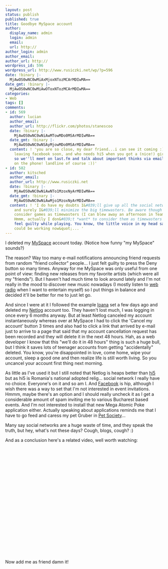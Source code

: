 ```yaml
---
layout: post
status: publish
published: true
title: Goodbye MySpace account
author:
  display_name: admin
  login: admin
  email: 
  url: http://
author_login: admin
author_email: 
author_url: http://
wordpress_id: 596
wordpress_url: http://www.rusiczki.net/wp/?p=596
date: !binary |-
  MjAwOS0wNC0wMiAxMjoxNTozMCArMDIwMA==
date_gmt: !binary |-
  MjAwOS0wNC0wMiAwOToxNTozMCArMDIwMA==
categories:
- Web
tags: []
comments:
- id: 569
  author: lucian
  author_email: 
  author_url: http://flickr.com/photos/stanescoo
  date: !binary |-
    MjAwOS0wNC0wNiAwMTowMDo0MSArMDIwMA==
  date_gmt: !binary |-
    MjAwOS0wNC0wNSAyMjowMDo0MSArMDIwMA==
  content: ! 'you are so close, my dear friend...i can see it coming :) you''ll be
    leaving facebook soon, and who needs hi5 when you got a (nice!) girlfriend anyway,
    so we''ll meet on last.fm and talk about important thinks via email, or even better:
    on the phone! landline of course :))'
- id: 582
  author: kitsched
  author_email: 
  author_url: http://www.rusiczki.net
  date: !binary |-
    MjAwOS0wNC0wNiAwNTo1MzoxNyArMDIwMA==
  date_gmt: !binary |-
    MjAwOS0wNC0wNiAwMjo1MzoxNyArMDIwMA==
  content: ! 'I do have my doubts I&#039;ll give up all the social networks, but slowly
    and surely I&#039;ll minimize the big timewasters. Be aware though that I don&#039;t
    consider games as timewasters (I can blew away an afternoon in Team Fortress 2).
    Hmmm, actually I don&#039;t *want* to consider them as timewasters because I still
    feel guilty while playing. You know, the little voice in my head saying: &quot;you
    could be working now&quot;... '
---
```

<p>I deleted my <a href="http://www.myspace.com" title="Do I really need to link this!?">MySpace</a> account today. (Notice how funny "my MySpace" sounds?)</p>
<p>The reason? Way too many e-mail notifications announcing friend requests from random "friend collector" people... I just felt guilty to press the Deny button so many times. Anyway for me MySpace was only useful from one point of view: finding new releases from my favorite artists (which were all my "friends"). But I haven't had much time to look around lately and I'm not really in the mood to discover new music nowadays (I mostly listen to <a href="http://www.friskyradio.com">web radio</a> when I want to entertain myself) so I put things in balance and decided it'll be better for me to just let go.</p>
<p>And since I were at it I followed the example <a href="http://flickr.com/ioana">Ioana</a> set a few days ago and deleted my <a href="http://www.netlog.com">Netlog</a> account too. They haven't lost much, I was logging in once every 6 months anyway. But at least Netlog canceled my account instantaneously whereas over at MySpace I had to click the 'Cancel my account' button 3 times and also had to click a link that arrived by e-mail just to arrive to a page that said that my account cancellation request has been recorded and they will delete it in the next 48 hours. Hah, as a web developer I know that this "we'll do it in 48 hours" thing is such a huge bull, but I think it saves lots of teenager accounts from getting "accidentally" deleted. You know, you're disappointed in love, come home, wipe your account, sleep a good one and then realize life is still worth living. So you uncancel your account first thing next morning.</p>
<p>As little as I've used it but I still noted that Netlog is heaps better than <a href="http://www.hi5.com">hi5</a> but as hi5 is Romania's national adopted relig... social network I really have no choice. Everyone's on it and so am I. And <a href="http://www.facebook.com">Facebook</a> is hip, although I wish there was a way to set that I'm not interested in event invitations. Hmmm, maybe there's an option and I should really uncheck it as I get a considerable amount of spam inviting me to various Bucharest based events. And I'm not interested to install that new Mega Atomic Poke application either. Actually speaking about applications reminds me that I have to go feed and caress my pet Gruber in <a href="http://www.playfish.com/?page=game_pets">Pet Society</a>...</p>
<p>Many say social networks are a huge waste of time, and they speak the truth, but hey, what's not these days? Cough, blogs, cough? :)</p>
<p>And as a conclusion here's a related video, well worth watching:</p>
<p><object width="425" height="344"><param name="movie" value="http://www.youtube.com/v/lYoAwfh4QOU&hl=en&fs=1"></param><param name="allowFullScreen" value="true"></param><param name="allowscriptaccess" value="always"></param><embed src="http://www.youtube.com/v/lYoAwfh4QOU&hl=en&fs=1" type="application/x-shockwave-flash" allowscriptaccess="always" allowfullscreen="true" width="425" height="344"></embed></object></p>
<p>Now add me as friend damn it!</p>
